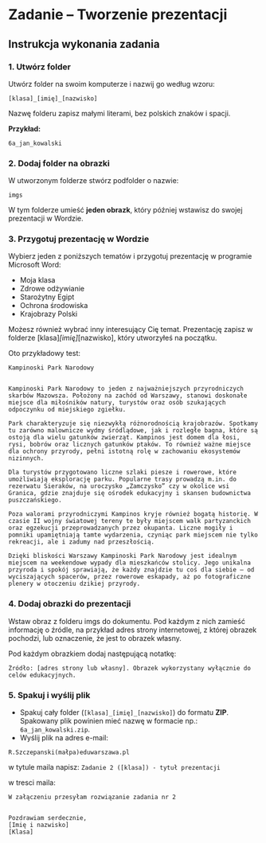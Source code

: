 # Zadanie – Tworzenie prezentacji

## Instrukcja wykonania zadania

### 1. Utwórz folder
Utwórz folder na swoim komputerze i nazwij go według wzoru:
```
[klasa]_[imię]_[nazwisko]
```
Nazwę folderu zapisz małymi literami, bez polskich znaków i spacji.

**Przykład:**
```
6a_jan_kowalski
```

### 2. Dodaj folder na obrazki
W utworzonym folderze stwórz podfolder o nazwie:
```
imgs
```
W tym folderze umieść **jeden obrazk**, który później wstawisz do swojej prezentacji w Wordzie.

### 3. Przygotuj prezentację w Wordzie
Wybierz jeden z poniższych tematów i przygotuj prezentację w programie Microsoft Word:
- Moja klasa
- Zdrowe odżywianie
- Starożytny Egipt
- Ochrona środowiska
- Krajobrazy Polski

Możesz również wybrać inny interesujący Cię temat. Prezentację zapisz w folderze [klasa]_[imię]_[nazwisko], który utworzyłeś na początku.

Oto przykładowy test:

```
Kampinoski Park Narodowy


Kampinoski Park Narodowy to jeden z najważniejszych przyrodniczych skarbów Mazowsza. Położony na zachód od Warszawy, stanowi doskonałe miejsce dla miłośników natury, turystów oraz osób szukających odpoczynku od miejskiego zgiełku.

Park charakteryzuje się niezwykłą różnorodnością krajobrazów. Spotkamy tu zarówno malownicze wydmy śródlądowe, jak i rozległe bagna, które są ostoją dla wielu gatunków zwierząt. Kampinos jest domem dla łosi, rysi, bobrów oraz licznych gatunków ptaków. To również ważne miejsce dla ochrony przyrody, pełni istotną rolę w zachowaniu ekosystemów nizinnych.

Dla turystów przygotowano liczne szlaki piesze i rowerowe, które umożliwiają eksplorację parku. Popularne trasy prowadzą m.in. do rezerwatu Sieraków, na uroczysko „Zamczysko” czy w okolice wsi Granica, gdzie znajduje się ośrodek edukacyjny i skansen budownictwa puszczańskiego.

Poza walorami przyrodniczymi Kampinos kryje również bogatą historię. W czasie II wojny światowej tereny te były miejscem walk partyzanckich oraz egzekucji przeprowadzanych przez okupanta. Liczne mogiły i pomniki upamiętniają tamte wydarzenia, czyniąc park miejscem nie tylko rekreacji, ale i zadumy nad przeszłością.

Dzięki bliskości Warszawy Kampinoski Park Narodowy jest idealnym miejscem na weekendowe wypady dla mieszkańców stolicy. Jego unikalna przyroda i spokój sprawiają, że każdy znajdzie tu coś dla siebie – od wyciszających spacerów, przez rowerowe eskapady, aż po fotograficzne plenery w otoczeniu dzikiej przyrody.
```

### 4. Dodaj obrazki do prezentacji
Wstaw obraz z folderu imgs do dokumentu. Pod każdym z nich zamieść informację o źródle, na przykład adres strony internetowej, z której obrazek pochodzi, lub oznaczenie, że jest to obrazek własny.

Pod każdym obrazkiem dodaj następującą notatkę:
```
Źródło: [adres strony lub własny]. Obrazek wykorzystany wyłącznie do celów edukacyjnych.
```

### 5. Spakuj i wyślij plik
- Spakuj cały folder (```[klasa]_[imię]_[nazwisko]```) do formatu **ZIP**. Spakowany plik powinien mieć nazwę w formacie np.:  ```6a_jan_kowalski.zip```.
- Wyślij plik na adres e-mail:
```
R.Szczepanski(małpa)eduwarszawa.pl
```

w tytule maila napisz:
```Zadanie 2 ([klasa]) - tytuł prezentacji```

w tresci maila:
```
W załączeniu przesyłam rozwiązanie zadania nr 2


Pozdrawiam serdecznie,
[Imię i nazwisko]
[Klasa]
```